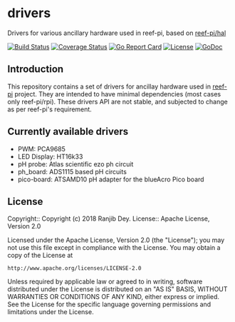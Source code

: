 # drivers

Drivers for various ancillary hardware used in reef-pi, based on
[reef-pi/hal](https://github.com/reef-pi/hal)

[![Build Status](https://travis-ci.org/reef-pi/drivers.png?branch=master)](https://travis-ci.org/reef-pi/drivers)
[![Coverage Status](https://codecov.io/gh/reef-pi/drivers/branch/master/graph/badge.svg)](https://codecov.io/gh/reef-pi/drivers)
[![Go Report Card](https://goreportcard.com/badge/reef-pi/drivers)](https://goreportcard.com/report/reef-pi/drivers)
[![License](https://img.shields.io/badge/License-Apache%202.0-blue.svg)](https://github.com/reef-pi/drivers/blob/master/LICENSE.txt)
[![GoDoc](https://godoc.org/github.com/reef-pi/drivers?status.svg)](https://godoc.org/github.com/reef-pi/drivers)

## Introduction

This repository contains a set of drivers for ancillay hardware used
in [reef-pi](http://reef-pi.com) project. They are intended to have
minimal dependencies (most cases only reef-pi/rpi). These drivers API
are not stable, and subjected to change as per reef-pi's requirement.

## Currently available drivers

- PWM: PCA9685
- LED Display: HT16k33
- pH probe: Atlas scientific ezo ph circuit
- ph_board: ADS1115 based pH circuits
- pico-board: ATSAMD10 pH adapter for the blueAcro Pico board

## License

Copyright:: Copyright (c) 2018 Ranjib Dey.
License:: Apache License, Version 2.0

Licensed under the Apache License, Version 2.0 (the "License");
you may not use this file except in compliance with the License.
You may obtain a copy of the License at

    http://www.apache.org/licenses/LICENSE-2.0

Unless required by applicable law or agreed to in writing, software
distributed under the License is distributed on an "AS IS" BASIS,
WITHOUT WARRANTIES OR CONDITIONS OF ANY KIND, either express or implied.
See the License for the specific language governing permissions and
limitations under the License.
